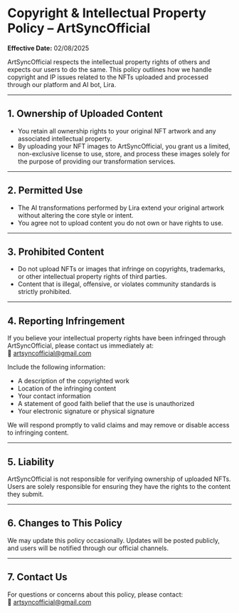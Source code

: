 # Copyright & Intellectual Property Policy – ArtSyncOfficial  
**Effective Date:** 02/08/2025

ArtSyncOfficial respects the intellectual property rights of others and expects our users to do the same. This policy outlines how we handle copyright and IP issues related to the NFTs uploaded and processed through our platform and AI bot, Lira.

---

## 1. Ownership of Uploaded Content

- You retain all ownership rights to your original NFT artwork and any associated intellectual property.  
- By uploading your NFT images to ArtSyncOfficial, you grant us a limited, non-exclusive license to use, store, and process these images solely for the purpose of providing our transformation services.

---

## 2. Permitted Use

- The AI transformations performed by Lira extend your original artwork without altering the core style or intent.  
- You agree not to upload content you do not own or have rights to use.

---

## 3. Prohibited Content

- Do not upload NFTs or images that infringe on copyrights, trademarks, or other intellectual property rights of third parties.  
- Content that is illegal, offensive, or violates community standards is strictly prohibited.

---

## 4. Reporting Infringement

If you believe your intellectual property rights have been infringed through ArtSyncOfficial, please contact us immediately at:  
📩 artsyncofficial@gmail.com  

Include the following information:  
- A description of the copyrighted work  
- Location of the infringing content  
- Your contact information  
- A statement of good faith belief that the use is unauthorized  
- Your electronic signature or physical signature

We will respond promptly to valid claims and may remove or disable access to infringing content.

---

## 5. Liability

ArtSyncOfficial is not responsible for verifying ownership of uploaded NFTs. Users are solely responsible for ensuring they have the rights to the content they submit.

---

## 6. Changes to This Policy

We may update this policy occasionally. Updates will be posted publicly, and users will be notified through our official channels.

---

## 7. Contact Us

For questions or concerns about this policy, please contact:  
📩 artsyncofficial@gmail.com
